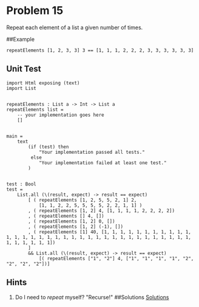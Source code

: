 # Problem 15

Repeat each element of a list a given number of times.

##Example
```
repeatElements [1, 2, 3, 3] 3 == [1, 1, 1, 2, 2, 2, 3, 3, 3, 3, 3, 3]
```

## Unit Test
```
import Html exposing (text)
import List


repeatElements : List a -> Int -> List a
repeatElements list =
    -- your implementation goes here
    []


main =
    text
        (if (test) then
            "Your implementation passed all tests."
         else
            "Your implementation failed at least one test."
        )


test : Bool
test =
    List.all (\(result, expect) -> result == expect)
        [ ( repeatElements [1, 2, 5, 5, 2, 1] 2, 
            [1, 1, 2, 2, 5, 5, 5, 5, 2, 2, 1, 1] )
        , ( repeatElements [1, 2] 4, [1, 1, 1, 1, 2, 2, 2, 2])
        , ( repeatElements [] 4, [])
        , ( repeatElements [1, 2] 0, [])
        , ( repeatElements [1, 2] (-1), [])
        , ( repeatElements [1] 40, [1, 1, 1, 1, 1, 1, 1, 1, 1, 1, 1, 1, 1, 1, 1, 1, 1, 1, 1, 1, 1, 1, 1, 1, 1, 1, 1, 1, 1, 1, 1, 1, 1, 1, 1, 1, 1, 1, 1, 1])
        ]
        && List.all (\(result, expect) -> result == expect)
            [( repeatElements ["1", "2"] 4, ["1", "1", "1", "1", "2", "2", "2", "2"])]
```

## Hints
1. Do I need to *repeat* myself? "Recurse!"
##Solutions 
[Solutions](../s/s15.md)